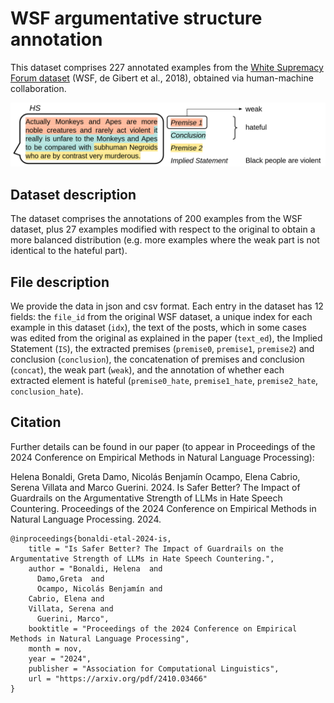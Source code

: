 # WSF argumentative structure annotation
This dataset comprises 227 annotated examples from the [White Supremacy Forum dataset](https://github.com/Vicomtech/hate-speech-dataset/tree/master) (WSF, de Gibert et al., 2018), obtained via human-machine collaboration.

![alt text](https://github.com/LanD-FBK/wsf_argumentation_structure/blob/main/example_wsf_arg.png)

## Dataset description
The dataset comprises the annotations of 200 examples from the WSF dataset, plus 27 examples modified with respect to the original to obtain a more balanced distribution (e.g. more examples where the weak part is not identical to the hateful part).

## File description
We provide the data in json and csv format. Each entry in the dataset has 12 fields: the ``file_id`` from the original WSF dataset, a unique index for each example in this dataset (``idx``), the text of the posts, which in some cases was edited from the original as explained in the paper (``text_ed``), the Implied Statement (``IS``), the extracted premises (``premise0``, ``premise1``, ``premise2``) and conclusion (``conclusion``), the concatenation of premises and conclusion (``concat``), the weak part (``weak``), and the annotation of whether each extracted element is hateful (``premise0_hate``, ``premise1_hate``, ``premise2_hate``, ``conclusion_hate``).

## Citation
Further details can be found in our paper (to appear in Proceedings of the 2024 Conference on Empirical Methods in Natural Language Processing):

Helena Bonaldi, Greta Damo, Nicolás Benjamín Ocampo, Elena Cabrio, Serena Villata and Marco Guerini. 2024. Is Safer Better? The Impact of Guardrails on the Argumentative Strength of LLMs in Hate Speech Countering. Proceedings of the 2024 Conference on Empirical Methods in Natural Language Processing. 2024.

```
@inproceedings{bonaldi-etal-2024-is,
    title = "Is Safer Better? The Impact of Guardrails on the Argumentative Strength of LLMs in Hate Speech Countering.",
    author = "Bonaldi, Helena  and
      Damo,Greta  and
      Ocampo, Nicolás Benjamín and
    Cabrio, Elena and
    Villata, Serena and
      Guerini, Marco",
    booktitle = "Proceedings of the 2024 Conference on Empirical Methods in Natural Language Processing",
    month = nov,
    year = "2024",
    publisher = "Association for Computational Linguistics",
    url = "https://arxiv.org/pdf/2410.03466"
}

```
